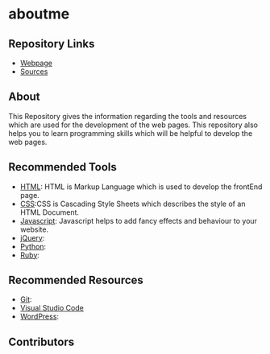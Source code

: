 # aboutme

## Repository Links

- [Webpage](https://nandinidoppalapudi.github.io/aboutme/)
- [Sources](https://github.com/Nandinidoppalapudi/aboutme)

## About

This Repository gives the information regarding the tools and resources which are used for the development of the web pages. This repository also helps you to learn programming skills which will be helpful to develop the web pages.

## Recommended Tools 

- [HTML](https://www.w3schools.com/html/): HTML is Markup Language which is used to develop the frontEnd page.
- [CSS](https://www.w3schools.com/css/):CSS is Cascading Style Sheets which describes the style of an HTML Document.
- [Javascript](https://www.codecademy.com/learn/learn-javascript): Javascript helps to add fancy effects and behaviour to your website. 
- [jQuery](https://www.w3schools.com/jquery/):
- [Python](https://www.learnpython.org/):
- [Ruby](https://www.codecademy.com/learn/learn-ruby):


## Recommended Resources

- [Git](https://git-scm.com/):
- [Visual Studio Code](https://code.visualstudio.com/)
- [WordPress](www.wordpress.com):

## Contributors
